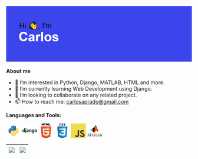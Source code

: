 <!---
carlosbionic/carlosbionic is a ✨ special ✨ repository because its `README.md` (this file) appears on your GitHub profile.
You can click the Preview link to take a look at your changes.
--->

<img src="https://github.com/carlosbionic/carlosbionic/blob/main/header.png" alt="banner image carlos">

**About me**

- 👀 I’m interested in Python, Django, MATLAB, HTML and more.
- 🌱 I’m currently learning Web Development using Django.
- 💞️ I’m looking to collaborate on any related project.
- 📫 How to reach me: carlosaprado@gmail.com

**Languages and Tools:**  

<code><img height="40" src="https://raw.githubusercontent.com/github/explore/80688e429a7d4ef2fca1e82350fe8e3517d3494d/topics/python/python.png"></code>
<code><img height="40" src="https://raw.githubusercontent.com/github/explore/80688e429a7d4ef2fca1e82350fe8e3517d3494d/topics/django/django.png"></code>
<code><img height="40" src="https://raw.githubusercontent.com/github/explore/80688e429a7d4ef2fca1e82350fe8e3517d3494d/topics/html/html.png"></code>
<code><img height="40" src="https://raw.githubusercontent.com/github/explore/80688e429a7d4ef2fca1e82350fe8e3517d3494d/topics/css/css.png"></code>
<code><img height="40" src="https://raw.githubusercontent.com/github/explore/80688e429a7d4ef2fca1e82350fe8e3517d3494d/topics/javascript/javascript.png"></code>
<code><img height="40" src="https://raw.githubusercontent.com/github/explore/80688e429a7d4ef2fca1e82350fe8e3517d3494d/topics/matlab/matlab.png"></code>


| <img align="center" src="https://github-readme-stats.vercel.app/api?username=carlosbionic&count_private=true&show_icons=true&theme=highcontrast&hide_border=true"> | <img align="center" src="https://github-readme-stats.vercel.app/api/top-langs/?username=carlosbionic&layout=compact&hide=fortran,Jupyter%20Notebook&theme=buefy&hide_border=true"> |
| ------------- | ------------- |
